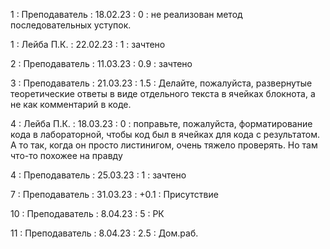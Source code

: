 1 : Преподаватель : 18.02.23 : 0 : не реализован метод последовательных уступок.

1 : Лейба П.К. : 22.02.23 : 1 : зачтено

2 : Преподаватель : 11.03.23 : 0.9 : зачтено

3 : Преподаватель : 21.03.23 : 1.5 : Делайте, пожалуйста, развернутые теоретические ответы в виде отдельного текста в ячейках блокнота, а не как комментарий в коде.

4 : Лейба П.К. : 18.03.23 : 0 : поправьте, пожалуйста, форматирование кода в лабораторной, чтобы код был в ячейках для кода с результатом. А то так, когда он просто листинигом, очень тяжело проверять. Но там что-то похожее на правду

4 : Преподаватель : 25.03.23 : 1 : зачтено

7 : Преподаватель : 31.03.23 : +0.1 : Присутствие

10 : Преподаватель : 8.04.23 : 5 : РК

11 : Преподаватель : 8.04.23 : 2.5 : Дом.раб.
